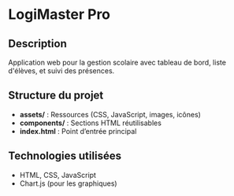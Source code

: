 # LogiMaster Pro

## Description
Application web pour la gestion scolaire avec tableau de bord, liste d'élèves, et suivi des présences.

## Structure du projet
- **assets/** : Ressources (CSS, JavaScript, images, icônes)
- **components/** : Sections HTML réutilisables
- **index.html** : Point d’entrée principal

## Technologies utilisées
- HTML, CSS, JavaScript
- Chart.js (pour les graphiques)
